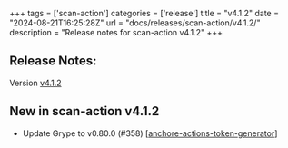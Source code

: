 +++
tags = ['scan-action']
categories = ['release']
title = "v4.1.2"
date = "2024-08-21T16:25:28Z"
url = "docs/releases/scan-action/v4.1.2/"
description = "Release notes for scan-action v4.1.2"
+++

## Release Notes:
Version [v4.1.2](https://github.com/anchore/scan-action/releases/tag/v4.1.2)

## New in scan-action v4.1.2

- Update Grype to v0.80.0 (#358) [[anchore-actions-token-generator](https://github.com/anchore-actions-token-generator)]
